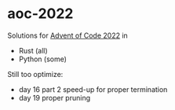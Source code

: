 # aoc-2022

Solutions for [Advent of Code 2022](https://adventofcode.com/2022) in
* Rust (all)
* Python (some)

Still too optimize:
* day 16 part 2 speed-up for proper termination
* day 19 proper pruning
